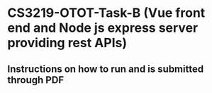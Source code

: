 # CS3219-OTOT-Task-B (Vue front end and Node js express server providing rest APIs)

## Instructions on how to run and is submitted through PDF
